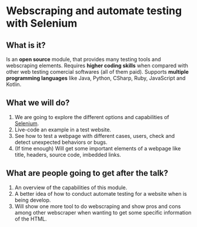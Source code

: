# Webscraping and automate testing with Selenium 

## What is it?


Is an **open source** module, that provides many testing tools and webscraping elements. Requires **higher coding skills** when compared with other web testing comercial softwares (all of them paid). Supports **multiple programming languages** like Java, Python, CSharp, Ruby, JavaScript and Kotlin. 

## What we will do?
1. We are going to explore the different options and capabilities of [Selenium](https://www.selenium.dev/documentation/). 
2. Live-code an example in a test website. 
3. See how to test a webpage with different cases, users, check and detect unexpected behaviors or bugs. 
4. (If time enough) Will get some important elements of a webpage like title, headers, source code, imbedded links.

## What are people going to get after the talk?
1. An overview of the capabilities of this module. 
2. A better idea of how to conduct automate testing for a website when is being develop.
3. Will show one more tool to do webscraping and show pros and cons among other webscraper when wanting to get some specific information of the HTML.

